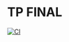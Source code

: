 # TP FINAL
[![CI](https://github.com/Krynclv/aws-exo5/actions/workflows/ci.yml/badge.svg?branch=main)](https://github.com/Krynclv/aws-exo5/actions/workflows/ci.yml)
